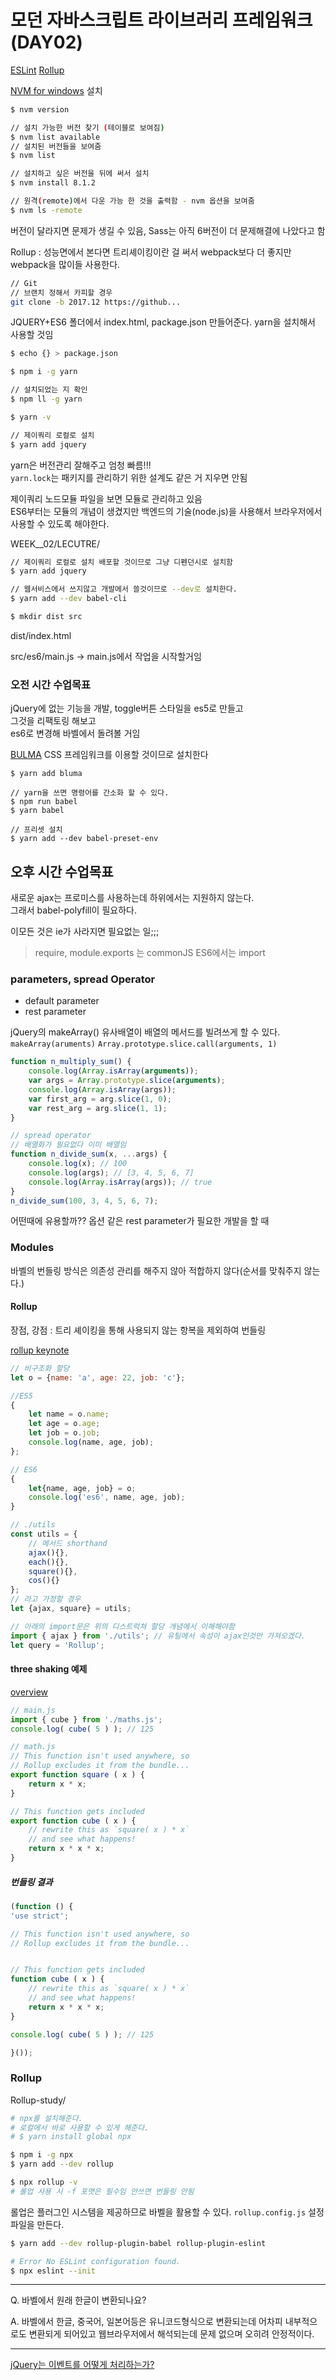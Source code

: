 # 모던 자바스크립트 라이브러리 프레임워크 (DAY02)

[ESLint](http://slides.com/yamoo9/eslint#/)
[Rollup](http://slides.com/yamoo9/rollup#/)

[NVM for windows](https://github.com/coreybutler/nvm-windows) 설치

```sh
$ nvm version

// 설치 가능한 버전 찾기 (테이블로 보여짐)
$ nvm list available
// 설치된 버전들을 보여줌
$ nvm list

// 설치하고 싶은 버전을 뒤에 써서 설치
$ nvm install 8.1.2

// 원격(remote)에서 다운 가능 한 것을 출력함 - nvm 옵션을 보여줌
$ nvm ls -remote
```
버전이 달라지면 문제가 생길 수 있음, Sass는 아직 6버전이 더 문제해결에 나았다고 함


Rollup : 성능면에서 본다면 트리셰이킹이란 걸 써서 webpack보다 더 좋지만 webpack을 많이들 사용한다.

```sh
// Git
// 브랜치 정해서 카피할 경우 
git clone -b 2017.12 https://github...
```


JQUERY+ES6 폴더에서 index.html, package.json 만들어준다.
yarn을 설치해서 사용할 것임
```sh
$ echo {} > package.json

$ npm i -g yarn

// 설치되었는 지 확인
$ npm ll -g yarn

$ yarn -v

// 제이쿼리 로컬로 설치
$ yarn add jquery
```
yarn은 버전관리 잘해주고 엄청 빠름!!!  
`yarn.lock`는 패키지를 관리하기 위한 설계도 같은 거 지우면 안됨

제이쿼리 노드모듈 파일을 보면 모듈로 관리하고 있음  
ES6부터는 모듈의 개념이 생겼지만 백엔드의 기술(node.js)을 사용해서 브라우저에서 사용할 수 있도록 해야한다.


WEEK__02/LECUTRE/
```sh
// 제이쿼리 로컬로 설치 배포할 것이므로 그냥 디펜던시로 설치함
$ yarn add jquery

// 웹서비스에서 쓰지않고 개발에서 쓸것이므로 --dev로 설치한다.
$ yarn add --dev babel-cli

$ mkdir dist src
```
dist/index.html

src/es6/main.js -> main.js에서 작업을 시작할거임

### 오전 시간 수업목표

jQuery에 없는 기능을 개발, toggle버튼 스타일을 es5로 만들고  
그것을 리팩토링 해보고  
es6로 변경해 바벨에서 돌려볼 거임

[BULMA](https://bulma.io/) CSS 프레임워크를 이용할 것이므로 설치한다
```
$ yarn add bluma
```

```
// yarn을 쓰면 명령어를 간소화 할 수 있다.
$ npm run babel
$ yarn babel

// 프리셋 설치
$ yarn add --dev babel-preset-env
```


## 오후 시간 수업목표

새로운 ajax는 프로미스를 사용하는데 하위에서는 지원하지 않는다.  
그래서 babel-polyfill이 필요하다.

이모든 것은 ie가 사라지면 필요없는 일;;;

> require, module.exports 는 commonJS
ES6에서는 import

### parameters,  spread Operator

+ default parameter 
+ rest parameter

jQuery의 makeArray() 유사배열이 배열의 메서드를 빌려쓰게 할 수 있다.
`makeArray(aruments)`
`Array.prototype.slice.call(arguments, 1)`

```javascript
function n_multiply_sum() {
    console.log(Array.isArray(arguments));
    var args = Array.prototype.slice(arguments);
    console.log(Array.isArray(args));
    var first_arg = arg.slice(1, 0);
    var rest_arg = arg.slice(1, 1);
}

// spread operator
// 배열화가 필요없다 이미 배열임
function n_divide_sum(x, ...args) {
    console.log(x); // 100
    console.log(args); // [3, 4, 5, 6, 7]
    console.log(Array.isArray(args)); // true
}
n_divide_sum(100, 3, 4, 5, 6, 7);
```

어떤때에 유용할까??
옵션 같은 rest parameter가 필요한 개발을 할 때

### Modules

바벨의 번들링 방식은 의존성 관리를 해주지 않아 적합하지 않다(순서를 맞춰주지 않는다.)

#### Rollup

장점, 강점 : 트리 셰이킹을 통해 사용되지 않는 항복을 제외하여 번들링

[rollup keynote](http://slides.com/yamoo9/rollup#/0/3)
```javascript
// 비구조화 할당
let o = {name: 'a', age: 22, job: 'c'};

//ES5
{
    let name = o.name; 
    let age = o.age;
    let job = o.job;
    console.log(name, age, job);
};

// ES6
{
    let{name, age, job} = o;
    console.log('es6', name, age, job);
}
```
```javascript
// ./utils 
const utils = {
    // 메서드 shorthand
    ajax(){},
    each(){},
    square(){},
    cos(){}
};
// 라고 가정할 경우 
let {ajax, square} = utils;
```
```javascript
// 아래의 import문은 위의 디스트럭쳐 할당 개념에서 이해해야함
import { ajax } from './utils'; // 유틸에서 속성이 ajax인것만 가져오겠다.
let query = 'Rollup';
```

#### three shaking 예제 
[overview](http://slides.com/yamoo9/rollup#/0/4)
```javascript
// main.js
import { cube } from './maths.js';
console.log( cube( 5 ) ); // 125
```
```javascript
// math.js
// This function isn't used anywhere, so
// Rollup excludes it from the bundle...
export function square ( x ) {
	return x * x;
}

// This function gets included
export function cube ( x ) {
	// rewrite this as `square( x ) * x`
	// and see what happens!
	return x * x * x;
}
```

##### 번들링 결과
```javascript
(function () {
'use strict';

// This function isn't used anywhere, so
// Rollup excludes it from the bundle...


// This function gets included
function cube ( x ) {
	// rewrite this as `square( x ) * x`
	// and see what happens!
	return x * x * x;
}

console.log( cube( 5 ) ); // 125

}());
```

### Rollup

Rollup-study/
```sh
# npx를 설치해준다.
# 로컬에서 바로 사용할 수 있게 해준다.
# $ yarn install global npx

$ npm i -g npx
$ yarn add --dev rollup

$ npx rollup -v
# 롤업 사용 시 -f 포맷은 필수임 안쓰면 번들링 안됨
```


롤업은 플러그인 시스템을 제공하므로 바벨을 활용할 수 있다.
`rollup.config.js` 설정 파일을 만든다.

```sh
$ yarn add --dev rollup-plugin-babel rollup-plugin-eslint
```


```sh
# Error No ESLint configuration found.
$ npx eslint --init 
```
***
Q. 바벨에서 원래 한글이 변환되나요?

A. 바벨에서 한글, 중국어, 일본어등은 유니코드형식으로 변환되는데 어차피 내부적으로도 변환되게 되어있고
웹브라우저에서 해석되는데 문제 없으며 오히려 안정적이다.
***

[jQuery는 이벤트를 어떻게 처리하는가?](http://d2.naver.com/helloworld/1855209)